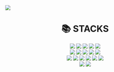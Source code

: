 <img src="https://capsule-render.vercel.app/api?type=transparent&fontColor=ADBAC7&height=300&section=header&text=SanghyunPark&fontSize=60" />

<div align=center><h1>📚 STACKS</h1></div>
<div align="center">
	<img src="https://img.shields.io/badge/Java-007396?style=flat&logo=Java&logoColor=white" />
	<img src="https://img.shields.io/badge/spring-6DB33F?style=flat&logo=spring&logoColor=white">
	<img src="https://img.shields.io/badge/springboot-6DB33F?style=flat&logo=springboot&logoColor=white">
	<img src="https://img.shields.io/badge/oracle-F80000?style=flat&logo=oracle&logoColor=white">
	<img src="https://img.shields.io/badge/mysql-4479A1?style=flat&logo=mysql&logoColor=white">
	<br/>
	<img src="https://img.shields.io/badge/HTML5-E34F26?style=flat&logo=HTML5&logoColor=white" />
	<img src="https://img.shields.io/badge/CSS3-1572B6?style=flat&logo=CSS3&logoColor=white" />
	<img src="https://img.shields.io/badge/vue.js-4FC08D?style=flat&logo=vue.js&logoColor=white">
	<img src="https://img.shields.io/badge/javascript-F7DF1E?style=flat&logo=javascript&logoColor=black">
	<img src="https://img.shields.io/badge/jquery-0769AD?style=flat&logo=jquery&logoColor=white">
	<br/>
	<img src="https://img.shields.io/badge/github-181717?style=flat&logo=github&logoColor=white">
	<img src="https://img.shields.io/badge/Git-F05032?style=flat&logo=Git&logoColor=white">
	<img src="https://img.shields.io/badge/Confluence-172B4D?style=flat&logo=Confluence&logoColor=white">
	<img src="https://img.shields.io/badge/Jira-0052CC?style=flat&logo=Jira&logoColor=white">
	<img src="https://img.shields.io/badge/Redmine-B32024?style=flat&logo=Redmine&logoColor=white">
	<img src="https://img.shields.io/badge/Bitbucket-0052CC?style=flat&logo=Bitbucket&logoColor=white">
	<br/>
	<img src="https://img.shields.io/badge/Jenkins-D24939?style=flat&logo=Jenkins&logoColor=black">
	<img src="https://img.shields.io/badge/linux-FCC624?style=flat&logo=linux&logoColor=black">
	<br/>
</div>

<!--
**cmk051/cmk051** is a ✨ _special_ ✨ repository because its `README.md` (this file) appears on your GitHub profile.

Here are some ideas to get you started:

- 🔭 I’m currently working on ...
- 🌱 I’m currently learning ...
- 👯 I’m looking to collaborate on ...
- 🤔 I’m looking for help with ...
- 💬 Ask me about ...
- 📫 How to reach me: ...
- 😄 Pronouns: ...
- ⚡ Fun fact: ...
-->
